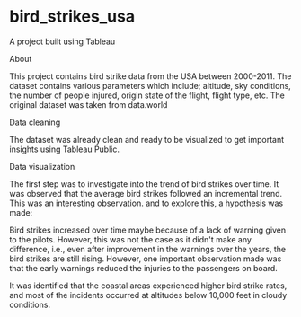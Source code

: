 # bird_strikes_usa
A project built using Tableau

About

This project contains bird strike data from the USA between 2000-2011. The dataset contains various parameters which include; altitude, sky conditions, the number of people injured, origin state of the flight, flight type, etc. The original dataset was taken from data.world

Data cleaning

The dataset was already clean and ready to be visualized to get important insights using Tableau Public.

Data visualization

The first step was to investigate into the trend of bird strikes over time. It was observed that the average bird strikes followed an incremental trend. This was an interesting observation. and to explore this,  a hypothesis was made:

Bird strikes increased over time maybe because of a lack of warning given to the pilots. However, this was not the case as it didn't make any difference, i.e., even after improvement in the warnings over the years, the bird strikes are still rising. However, one important observation made was that the early warnings reduced the injuries to the passengers on board. 

It was identified that the coastal areas experienced higher bird strike rates, and most of the incidents occurred at altitudes below 10,000 feet in cloudy conditions. 
